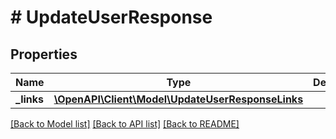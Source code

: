 # # UpdateUserResponse

## Properties

Name | Type | Description | Notes
------------ | ------------- | ------------- | -------------
**_links** | [**\OpenAPI\Client\Model\UpdateUserResponseLinks**](UpdateUserResponseLinks.md) |  |

[[Back to Model list]](../../README.md#models) [[Back to API list]](../../README.md#endpoints) [[Back to README]](../../README.md)
